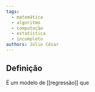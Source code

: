 ```yaml
---
tags:
  - matemática
  - algoritmo
  - computação
  - estatística
  - incompleto
authors: Júlio César
---
```

## Definição

É um modelo de [[regressão]] que 